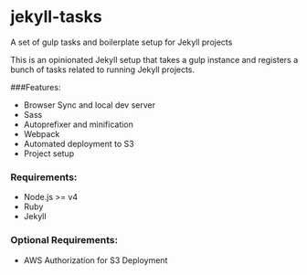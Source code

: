 # jekyll-tasks
A set of gulp tasks and boilerplate setup for Jekyll projects

This is an opinionated Jekyll setup that takes a gulp instance and registers a bunch of tasks related to running Jekyll projects.

###Features:

* Browser Sync and local dev server
* Sass
* Autoprefixer and minification
* Webpack
* Automated deployment to S3
* Project setup


### Requirements:
* Node.js >= v4
* Ruby
* Jekyll


### Optional Requirements:
* AWS Authorization for S3 Deployment
